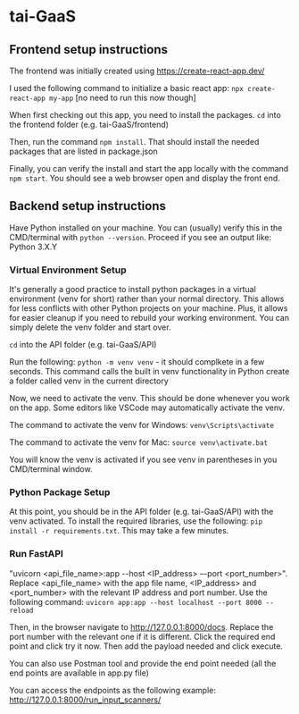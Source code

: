 # tai-GaaS
## Frontend setup instructions
The frontend was initially created using https://create-react-app.dev/

I used the following command to initialize a basic react app: ```npx create-react-app my-app``` [no need to run this now though]

When first checking out this app, you need to install the packages. ```cd``` into the frontend folder (e.g. tai-GaaS/frontend)

Then, run the command ```npm install```. That should install the needed packages that are listed in package.json

Finally, you can verify the install and start the app locally with the command ```npm start```. You should see a web browser open and display the front end.
## Backend setup instructions
Have Python installed on your machine. You can (usually) verify this in the CMD/terminal with ```python --version```. Proceed if you see an output like: Python 3.X.Y
### Virtual Environment Setup
It's generally a good practice to install python packages in a virtual environment (venv for short) rather than your normal directory. This allows for less conflicts with other Python projects on your machine. Plus, it allows for easier cleanup if you need to rebuild your working environment. You can simply delete the venv folder and start over.

```cd``` into the API folder (e.g. tai-GaaS/API)

Run the following: ```python -m venv venv``` - it should complkete in a few seconds. This command calls the built in venv functionality in Python create a folder called venv in the current directory

Now, we need to activate the venv. This should be done whenever you work on the app. Some editors like VSCode may automatically activate the venv.

The command to activate the venv for Windows: ```venv\Scripts\activate```

The command to activate the venv for Mac: ```source venv\activate.bat```

You will know the venv is activated if you see venv in parentheses in you CMD/terminal window.
### Python Package Setup
At this point, you should be in the API folder (e.g. tai-GaaS/API) with the venv activated. To install the required libraries, use the following: ```pip install -r requirements.txt```. This may take a few minutes.
### Run FastAPI
"uvicorn <api_file_name>:app --host <IP_address> –-port <port_number>".
Replace <api_file_name> with the app file name, <IP_address> and <port_number> with the relevant IP address and port number.
Use the following command: ```uvicorn app:app --host localhost --port 8000 --reload```

Then, in the browser navigate to http://127.0.0.1:8000/docs. Replace the port number with the relevant one if it is different. Click the required end point and click try it now. Then add the payload needed and click execute. 

You can also use Postman tool and provide the end point needed (all the end points are available in app.py file)

You can access the endpoints as the following example: http://127.0.0.1:8000/run_input_scanners/
